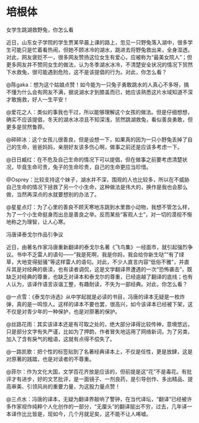 # 培根体

女学生跳湖救野兔，你怎么看 

近日，山东女子学院的学生贾某早晨上课的路上，忽见一只野兔落入湖中，很多学生可能只是忙着看热闹，但她不顾冰冷的湖水，跳进去将野兔救出来，全身湿透。对此，网友褒贬不一，很多网友赞扬这位女生有爱心，应被称为“最美女院人”；但更多网友并不赞同女生的做法，认为冬季湖水冰冷，不清楚安全状况的情况下贸然下水救兔，很可能遇到危险，这不是该提倡的行为。对此，你怎么看？ 

@陈gaka：想为这个姑娘点赞！如今能为一只兔子勇敢跳水的人真心不多呀，搞不懂为什么会有网友不满，据说湖水才到膝盖而已，她应该熟悉这片水域知道不深才敢施救，好人一生平安！ 

@爱花之人：类似的事我也干过，所以能够理解这个女孩的做法。但是仔细想想，确实不应该提倡，冬天的湖水冰凉且不知深浅，贸然跳湖救兔，看似善良勇敢，但更多是贸然鲁莽。 

@碎碎冰：这个女孩儿很善良，但是设想一下，如果真的因为一只小野兔丢掉了自己的生命，爸爸妈妈，亲朋好友该多伤心啊，做事之前还是应该多考虑一下。 

@日日臧红：在不危及自己生命的情况下可以提倡，但在做事之前要考虑清楚状况，毕竟生命可贵，兔子的生命珍贵，自己的生命更应当珍惜。 

@Osprey：比较支持这个妹子，湖水并不深，围观的人也比较多，所以在不威胁自己生命的情况下拯救了另一个小生命，这种做法是伟大的，换作是我也会那么做，当然再深点的水就要想别的办法了。 

@星星点灯：为了心里的善良不顾天寒地冻跳到水里救小动物，我想不管怎么样，为了一个小生命挺身而出总是善良之举。反而某些“客观人士”，对一切的漠视不惭地称之为理智，让人心寒。 

冯唐译泰戈尔作品引争议 

近日，由著名作家冯唐重新翻译的泰戈尔名著《飞鸟集》一经面市，就引起强烈争议。书中不乏雷人的语句——“我是死啊，我是你妈，我会给你新生哒”“有了绿草，大地变得挺骚”等这样雷人的语句。对此，不少人直言内容“低俗不雅”，并直斥其是对经典的亵渎，也有读者调侃，这是文学翻译界遭遇的一次“恐怖袭击”，既缺乏对经典的尊重，也缺乏对译本和泰戈尔的尊重，已经逾越了翻译的底线；也有人认为，该译作语言诙谐工整，有趣耐读，不失为一部经典。对此，你怎么看？ 

@一点雪：《泰戈尔诗选》从中学起就是必读的书目，冯唐的译本无疑是一枚炸弹，真的是一鸣惊人。这样的译本不要也罢，很高兴，如今该译本已经被下架，这不仅是对青少年的一种保护，也是对原著的保护。 

@丝路花雨：其实该译本还是有可取之处的，绝大部分译得比较传神，意境悠远，只是部分文字有失严谨，比如为了押韵，作者冒失地运用了网络新词，为了另类，加入了含有戾气的粗语，这就有点得不偿失了。 

@一路凯歌：把个性的标签贴到了名著经典译本上，不仅是任性，更是放肆，这是对原著的践踏，也是对读者的不尊重。 

@菲尔：作为文化大国，文学百花齐放是应该的，但前提是这“花”不是毒花。有批评才有进步，好的文艺批评，是一面镜子、一剂良药，是引导创作、多出精品、提高审美、引领风尚的重要力量，为这股力量点赞！ 

@三点水：冯唐的译本，无疑为翻译界敲响了警钟，在当代译坛，“翻译”已经被许多作家视作纯粹个人化创作的一部分，“无厘头”的翻译层出不穷，过去，几年译一本译作比比皆是，现如今，几个月就足矣，这不能不让人唏嘘。